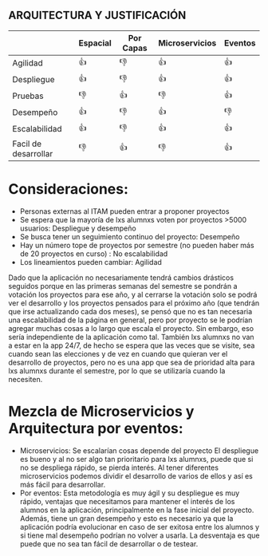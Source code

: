 ## ARQUITECTURA Y JUSTIFICACIÓN

|      | Espacial  | Por Capas| Microservicios | Eventos
| ----------- |-----------|-----------|----------|----------
| Agilidad    |👍|👎|👍|👍|
| Despliegue          |👍|👎|👍|👍|
| Pruebas       |👎|👍|👎|👍|
| Desempeño       |👍|👎|👍|👎|
| Escalabilidad         |👍|👎|👍|👍|
| Facil de desarrollar |👎|👍|👎|👍|


# Consideraciones:
- Personas externas al ITAM pueden entrar a proponer proyectos
- Se espera que la mayoría de lxs alumnxs voten por proyectos >5000 usuarios: Despliegue y desempeño
- Se busca tener un seguimiento continuo del proyecto: Desempeño
- Hay un número tope de proyectos por semestre (no pueden haber más de 20 proyectos en curso) : No escalabilidad
- Los lineamientos pueden cambiar: Agilidad

Dado que la aplicación no necesariamente tendrá cambios drásticos seguidos porque en las primeras semanas del semestre se pondrán a votación los proyectos para ese año, y al cerrarse la votación solo se podrá ver el desarrollo y los proyectos pensados para el próximo año (que tendrán que irse actualizando cada dos meses), se pensó que no es tan necesaria una escalabilidad de la página en general, pero por proyecto se le podrían agregar muchas cosas a lo largo que escala el proyecto. Sin embargo, eso sería independiente de la aplicación como tal. También lxs alumnxs no van a estar en la app 24/7, de hecho se espera que las veces que se visite, sea cuando sean las elecciones y de vez en cuando que quieran ver el desarrollo de proyectos, pero no es una app que sea de prioridad alta para lxs alumnxs durante el semestre, por lo que se utilizaría cuando la necesiten.

# Mezcla de Microservicios y Arquitectura por eventos:
- Microservicios:
Se escalarían cosas depende del proyecto 
El despliegue es bueno y al no ser algo tan prioritario para lxs alumnxs, puede que si no se despliega rápido, se pierda interés.
Al tener diferentes microservicios podemos dividir el desarrollo de varios de ellos y así es más fácil para desarrollar.
- Por eventos:
Esta metodología es muy ágil y su despliegue es muy rápido, ventajas que necesitamos para mantener el interés de los alumnos en la aplicación, principalmente en la fase inicial del proyecto. Además, tiene un gran desempeño y esto es necesario ya que la aplicación podría evolucionar en caso de ser exitosa entre los alumnos y si tiene mal desempeño podrían no volver a usarla. La desventaja es que puede que no sea tan fácil de desarrollar o de testear.

